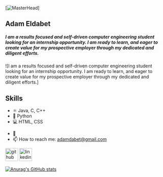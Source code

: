 [![MasterHead](https://64.media.tumblr.com/b280a388fc5c8b88a78912b47e482af6/tumblr_n7sb7eI5zg1sfhzt8o1_500.gif)]

## Adam Eldabet
##### I am a results focused and self-driven computer engineering student looking for an internship opportunity. I am ready to learn, and eager to create value for my prospective employer through my dedicated and diligent efforts.
![I am a results focused and self-driven computer engineering student looking for an internship opportunity. I am ready to learn, and eager to create value for my prospective employer through my dedicated and diligent efforts.]


## Skills
* ⚛️ Java, C, C++
* 📱 Python
* 💻 HTML, CSS




- 🔭 
- 📫 How to reach me: adamdabet@gmail.com 


[<img src='https://cdn.jsdelivr.net/npm/simple-icons@3.0.1/icons/github.svg' alt='github' height='40'>](https://github.com/adam-dabet)  [<img src='https://cdn.jsdelivr.net/npm/simple-icons@3.0.1/icons/linkedin.svg' alt='linkedin' height='40'>](https://www.linkedin.com/in/adam-dabet-844452243/)  



[![Anurag's GitHub stats](https://github-readme-stats.vercel.app/api?username=adam-dabet)](https://github.com/anuraghazra/github-readme-stats)

